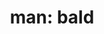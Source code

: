 ---
layout: smileys&emotion
title: "man: bald"
emoji: man_bald
permalink: 👨‍🦲.html
image: assets/img/3moji/man_bald.png
---